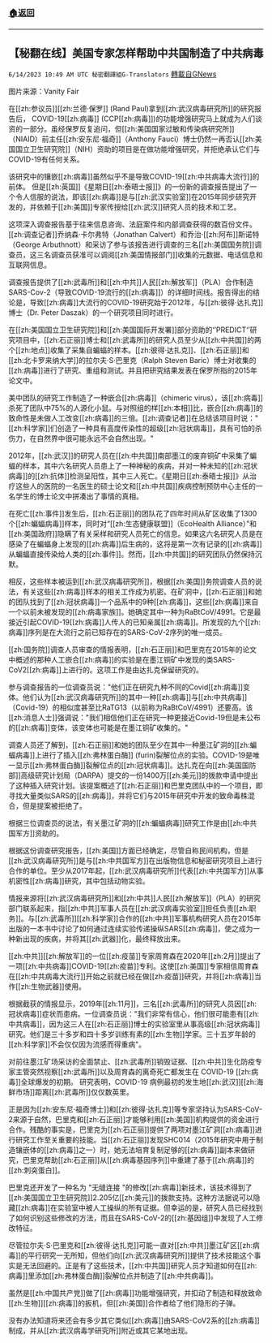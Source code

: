 ###  [:house:返回](README.md)
---


## 【秘翻在线】美国专家怎样帮助中共国制造了中共病毒
`6/14/2023 10:49 AM UTC 秘密翻譯組G-Translators` [轉載自GNews](https://gnews.org/articles/1382194)

图片来源：Vanity Fair        

在[[zh:参议员]][[zh:兰德·保罗]] (Rand Paul)拿到[[zh:武汉病毒研究所]]的研究报告后， COVID-19[[zh:病毒]] (CCP[[zh:病毒]])的功能增强研究马上就成为人们谈资的一部分。虽经保罗反复追问，但[[zh:美国国家过敏和传染病研究所]]（NIAID）前主任[[zh:安东尼·福奇]]（Anthony Fauci）博士仍然一再否认[[zh:美国国立卫生研究院]]（NIH）资助的项目是在做功能增强研究，并拒绝承认它们与COVID-19有任何关系。

该研究中的镶嵌[[zh:病毒]]虽然似乎不是导致COVID-19[[zh:中共病毒大流行]]的前体。 但是[[zh:英国]]《星期日[[zh:泰晤士报]]》的一份新的调查报告提出了一个令人信服的说法，即该[[zh:病毒]]是与[[zh:武汉实验室]]在2015年同步研究开发的，并依赖于[[zh:美国]]专家传授给[[zh:武汉]]研究人员的技术和工艺。

这项深入调查报告基于往来信息咨询、法庭案件和内部调查获得的数百份文件。[[zh:调查记者]]乔纳森·卡尔弗特（Jonathan Calvert）和乔治·[[zh:阿布]]斯诺特（George Arbuthnott）和采访了参与该报告进行调查的三名[[zh:美国国务院]]调查员，这三名调查员获准可以调阅[[zh:美国情报部门]]收集的元数据、电话信息和互联网信息。

调查报告提供了[[zh:武毒所]]和[[zh:中共]]人民[[zh:解放军]]（PLA）合作制造SARS-Cov-2（导致COVID-19流行的[[zh:病毒]]）的详细时间线。报告得出的结论是，导致[[zh:病毒]]大流行的COVID-19研究始于2012年，与[[zh:彼得·达扎克]]博士（Dr. Peter Daszak）的一个研究项目同时进行。

在[[zh:美国国立卫生研究院]]和[[zh:美国国际开发署]]部分资助的‘’PREDICT‘’研究项目中，[[zh:石正丽]]博士和[[zh:武毒所]]的研究人员至少从[[zh:中共国]]的两个[[zh:地点]]收集了采集自蝙蝠的样本。[[zh:彼得·达扎克]]、[[zh:石正丽]]和[[zh:北卡罗来纳大学]]的拉尔夫·S·巴里克（Ralph Steven Baric）博士对收集的[[zh:病毒]]进行了研究、重组和测试。并且把研究结果发表在保罗所指的2015年论文中。

美中团队的研究工作制造了一种嵌合[[zh:病毒]]（chimeric virus），该[[zh:病毒]]杀死了团队中75%的人源化小鼠。与对照组的样[[zh:本相]]比，嵌合[[zh:病毒]]的致命性是未做人工改变[[zh:病毒]]的三倍。[[zh:调查记者]]在总结该项目时说："[[zh:科学家]]们创造了一种具有高度传染性的超级[[zh:冠状病毒]]，具有可怕的杀伤力，在自然界中很可能永远不会自然出现。"

2012年，[[zh:武汉]]的研究人员在[[zh:中共国]]南部墨江的废弃铜矿中采集了蝙蝠的样本，其中六名研究人员患上了一种神秘的疾病，并对一种未知的[[zh:冠状病毒]]的[[zh:抗体]]检测呈阳性，其中三人死亡。《星期日[[zh:泰晤士报]]》从治疗这些人的医院的一名医生的硕士论文和[[zh:中共国]]疾病控制预防中心主任的一名学生的博士论文中拼凑出了事情的真相。

在死亡[[zh:事件]]发生后，[[zh:石正丽]]的团队花了四年时间从矿区收集了1300个[[zh:蝙蝠病毒]]样本，同时对“[[zh:生态健康联盟]]（EcoHealth Alliance）”和[[zh:美国政府]]隐瞒了有关采样和研究人员死亡的信息。如果这六名研究人员是在感染了在蝙蝠身上发现的[[zh:病毒]]后生病的，这将是第一次有记录的[[zh:病毒]]从蝙蝠直接传染给人类的[[zh:事件]]。然而，[[zh:中共国]]的研究团队仍然保持沉默。

相反，这些样本被运到[[zh:武汉病毒研究所]]，根据[[zh:美国]]务院调查人员的说法，有关这些[[zh:病毒]]样本的相关工作成为机密。在矿洞中，[[zh:石正丽]]和她的团队找到了[[zh:冠状病毒]]一个品系中的9种[[zh:病毒]]，这些[[zh:病毒]]来自一个以前未被发现的[[zh:病毒家族]]。她确定其中一种为RaBtCoV/4991。它是最接近引起COVID-19[[zh:病毒]]人传人的已知亲属[[zh:病毒]]。所发现的九个[[zh:病毒]]序列是在大流行之前已知存在的SARS-CoV-2序列的唯一成员。

[[zh:国务院]]调查人员审查的情报表明，[[zh:石正丽]]和巴里克在2015年的论文中概述的那种人工嵌合[[zh:病毒]]的实验是在墨江铜矿中发现的类SARS-CoV2[[zh:病毒]]上进行的。这项工作是由达扎克保留研究的。

参与调查报告的一位调查员说："他们正在研究九种不同的Covid[[zh:病毒]]变体。他们认为[[zh:武汉病毒研究所]]的其中一种[[zh:病毒]]与[[zh:中共病毒]]（Covid-19）的相似度甚至比RaTG13（以前称为RaBtCoV/4991）还要高。该[[zh:消息人士]]强调说："我们相信他们正在研究一种更接近Covid-19但是未公布的[[zh:病毒]]变体，该变体也可能是在墨江铜矿收集的。"

调查人员还了解到，[[zh:石正丽]]和她的团队至少在其中一种墨江矿洞的[[zh:蝙蝠病毒]]上进行了插入[[zh:弗林蛋白酶]] (furin)裂解位点的实验。COVID-19是唯一显示[[zh:弗林蛋白酶]]裂解位点的[[zh:冠状病毒]]。达扎克在向[[zh:美国国防部]]高级研究计划局（DARPA）提交的一份1400万[[zh:美元]]的拨款申请中提出了这种插入研究计划。该提案概述了[[zh:石正丽]]和巴里克团队中的一个项目，即寻找大量类似SARS的[[zh:病毒]]，并将它们与2015年研究中开发的致命毒株混合，但是提案被拒绝了。

根据三位调查员的说法，有关墨江矿洞的[[zh:蝙蝠病毒]]研究工作是由[[zh:中共国军方]]资助的。

根据这份调查研究报告，[[zh:美国]]方面已经确定，尽管自称民间机构，但是[[zh:武汉病毒研究所]]是与[[zh:中共国军方]]在出版物信息和秘密研究项目上进行合作的单位。至少从2017年起，[[zh:武汉病毒研究所]]代表[[zh:中共国军方]]从事机密性[[zh:病毒]]研究，其中包括动物实验。

情报来源将[[zh:武汉病毒研究所]]和[[zh:中共]]人民[[zh:解放军]]（PLA）的研究部门联系起来，指[[zh:中共]]军事人员在[[zh:武汉病毒实验室]]担任负责[[zh:职务]]。与[[zh:武毒所]][[zh:科学家]]合作的[[zh:中共]]军事机构研究人员在2015年出版的一本书中讨论了如何通过连续实验传递操纵SARS[[zh:病毒]]，使之成为一种新出现的疾病，并将其[[zh:武器]]化，最终释放出来。

[[zh:中共]][[zh:解放军]]的一位[[zh:疫苗]]专家周育森在2020年[[zh:2月]]提出了一项[[zh:中共病毒]]COVID-19[[zh:疫苗]]专利。这使[[zh:美国]]专家相信周育森在[[zh:中共病毒大流行]]开始之前就已经在做[[zh:疫苗]]研究，并将[[zh:病毒]]当作[[zh:生物武器]]使用。

根据截获的情报显示，2019年[[zh:11月]]，三名[[zh:武毒所]]的研究人员因[[zh:冠状病毒]]症状而患病。一位调查员说："我们非常有信心，他们很可能患有[[zh:中共病毒]]，因为这三人在[[zh:石正丽]]博士的实验室里从事高级[[zh:冠状病毒]]研究。他们是三十多岁和四十多岁训练有素的[[zh:生物]]学家。三十五岁年龄的[[zh:科学家]]不会仅仅因为流感而得重病"。

对前往墨江矿场采访的全面禁止、[[zh:武毒所]]销毁证据、[[zh:中共]]生化防疫专家主管突然视察[[zh:武毒所]]以及周育森的离奇死亡都发生在 COVID-19 [[zh:病毒]]全球爆发的初期。 研究表明，COVID-19 病例最初的发生地[[zh:武汉]][[zh:海鲜市场]]距离[[zh:武毒所]]仅仅数英里。

正是因为[[zh:安东尼·福奇博士]]和[[zh:彼得·达扎克]]等专家坚持认为SARS-CoV-2来源于自然，巴里克和[[zh:石正丽]]才能够利用[[zh:美国]]机构提供的资金进行合作。残酷的事实是，巴里克为[[zh:石正丽]]提供了两项对墨江矿洞[[zh:病毒]]进行研究工作至关重要的技能。当[[zh:石正丽]]发现SHC014（2015年研究中用于制造镶嵌体的[[zh:病毒]]之一）时，她无法培育复制足够的[[zh:病毒]]副本来做研究，巴里克帮助[[zh:石正丽]]从[[zh:病毒基因序列]]中重建了基于[[zh:病毒]]的[[zh:刺突蛋白]]。

巴里克还开发了一种名为 "无缝连接 "的修改[[zh:病毒]]新技术，该技术得到了[[zh:美国国立卫生研究院]]2.205亿[[zh:美元]]的拨款支持。这种方法据说可以隐藏[[zh:病毒]]在实验室中被人工操纵的所有证据。但幸运的是，研究人员已经找到了如何识别这些修改的方法，而且在SARS-CoV-2的[[zh:基因组]]中发现了人工修改特征。

尽管拉尔夫·S·巴里克和[[zh:彼得·达扎克]]可能一直对[[zh:中共]]墨江矿区[[zh:病毒]]的平行研究一无所知，但他们向[[zh:武汉病毒研究所]]提供了技术技能这个事实是无法回避的。正是有了这些技术，[[zh:中共国]]研究人员才知道如何在[[zh:病毒]]里添加[[zh:弗林蛋白酶]]裂解位点并制造了[[zh:中共病毒]]。

虽然是[[zh:中国共产党]]做了[[zh:病毒]]功能增强研究，并扣动了制造和释放致命[[zh:生物]][[zh:病毒]]的扳机，但[[zh:美国]]合作者给了他们隐形的子弹。

没有办法知道将来还会有多少其它类似[[zh:病毒]]由SARS-CoV2系的[[zh:病毒]]制成，并从[[zh:武汉病毒学研究所]]附近或其它某地出现。
